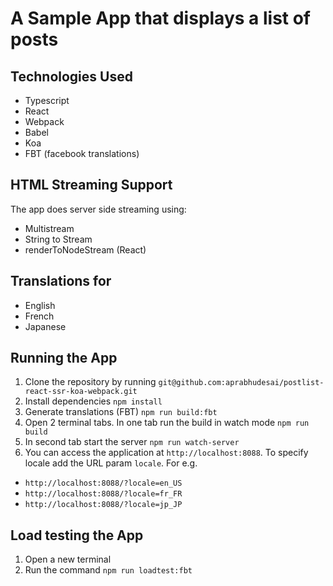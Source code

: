 # A Sample App that displays a list of posts
## Technologies Used
- Typescript
- React
- Webpack
- Babel
- Koa
- FBT (facebook translations)

## HTML Streaming Support
The app does server side streaming using:
- Multistream
- String to Stream
- renderToNodeStream (React)

## Translations for
- English
- French
- Japanese

## Running the App
1. Clone the repository by running
```git@github.com:aprabhudesai/postlist-react-ssr-koa-webpack.git```
2. Install dependencies ```npm install```
3. Generate translations (FBT) ```npm run build:fbt```
4. Open 2 terminal tabs. In one tab run the build in watch mode ```npm run build```
5. In second tab start the server ```npm run watch-server```
6. You can access the application at ```http://localhost:8088```. To specify locale add the URL param ```locale```. For e.g.
- ```http://localhost:8088/?locale=en_US```
- ```http://localhost:8088/?locale=fr_FR```
- ```http://localhost:8088/?locale=jp_JP```

## Load testing the App
1. Open a new terminal
2. Run the command ```npm run loadtest:fbt```

